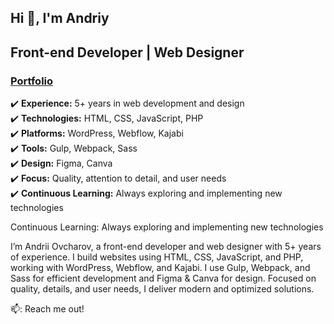 ## Hi 👋, I'm Andriy

<h2>Front-end Developer | Web Designer</h2>
<h3>
<a href="https://ovcharov-portfolio.webflow.io/" target="_blank"><strong>Portfolio</strong></a></h3>

<ul class="custom-list">
  <li>✔️ <strong>Experience:</strong> 5+ years in web development and design</li>
  <li>✔️ <strong>Technologies:</strong> HTML, CSS, JavaScript, PHP</li>
  <li>✔️ <strong>Platforms:</strong> WordPress, Webflow, Kajabi</li>
  <li>✔️ <strong>Tools:</strong> Gulp, Webpack, Sass</li>
  <li>✔️ <strong>Design:</strong> Figma, Canva</li>
  <li>✔️ <strong>Focus:</strong> Quality, attention to detail, and user needs</li>
  <li>✔️ <strong>Continuous Learning:</strong> Always exploring and implementing new technologies</li>
</ul>

<style>
  .custom-list {
    list-style: none !important;
    padding: 0;
  }
</style>

Continuous Learning: Always exploring and implementing new technologies

I’m Andrii Ovcharov, a front-end developer and web designer with 5+ years of experience. I build websites using HTML, CSS, JavaScript, and PHP, working with WordPress, Webflow, and Kajabi. I use Gulp, Webpack, and Sass for efficient development and Figma & Canva for design. Focused on quality, details, and user needs, I deliver modern and optimized solutions.



📫: Reach me out!


